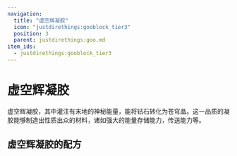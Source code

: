 ```yaml
---
navigation:
  title: "虚空辉凝胶"
  icon: "justdirethings:gooblock_tier3"
  position: 3
  parent: justdirethings:goo.md
item_ids:
  - justdirethings:gooblock_tier3
---
```


# 虚空辉凝胶

虚空辉凝胶，其中灌注有末地的神秘能量，能将钻石转化为苍穹晶。这一品质的凝胶能够制造出性质出众的材料，诸如强大的能量存储能力，传送能力等。

## 虚空辉凝胶的配方



<Recipe id="justdirethings:gooblock_tier3" />

